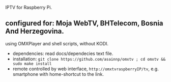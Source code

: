 
IPTV for Raspberry Pi.

configured for: Moja WebTV, BHTelecom, Bosnia And Herzegovina.
---
using OMXPlayer and shell scripts, without KODI.

* dependencies: read docs/dependecies text file.
* installation: `git clone https://github.com/asainnp/omxtv ; cd omxtv && sudo make install`
* remote controlled by web interface, `http://omxtvraspberryIP/tv`, e.g. smartphone with home-shortcut to the link.
